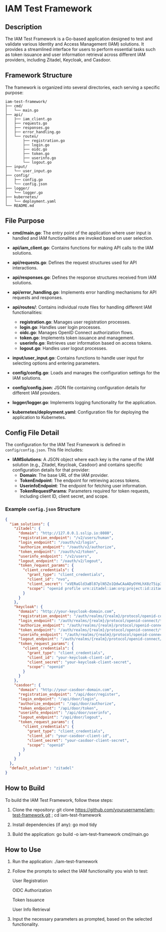 # IAM Test Framework

## Description

The IAM Test Framework is a Go-based application designed to test and validate various Identity and Access Management (IAM) solutions. It provides a streamlined interface for users to perform essential tasks such as token issuance and user information retrieval across different IAM providers, including Zitadel, Keycloak, and Casdoor.

## Framework Structure

The framework is organized into several directories, each serving a specific purpose:
```
iam-test-framework/
├── cmd/
│   └── main.go
├── api/
│   ├── iam_client.go
│   ├── requests.go
│   ├── responses.go
│   ├── error_handling.go
│   └── routes/
│       ├── registration.go
│       ├── login.go
│       ├── oidc.go
│       ├── token.go
│       ├── userinfo.go
│       └── logout.go
├── input/
│   └── user_input.go
├── config/
│   ├── config.go
│   └── config.json
├── logger/
│   └── logger.go
├── kubernetes/
│   └── deployment.yaml
└── README.md
```

## File Purpose

- **cmd/main.go**: The entry point of the application where user input is handled and IAM functionalities are invoked based on user selection.

- **api/iam_client.go**: Contains functions for making API calls to the IAM solutions.

- **api/requests.go**: Defines the request structures used for API interactions.

- **api/responses.go**: Defines the response structures received from IAM solutions.

- **api/error_handling.go**: Implements error handling mechanisms for API requests and responses.

- **api/routes/**: Contains individual route files for handling different IAM functionalities:
  - **registration.go**: Manages user registration processes.
  - **login.go**: Handles user login processes.
  - **oidc.go**: Manages OpenID Connect authorization flows.
  - **token.go**: Implements token issuance and management.
  - **userinfo.go**: Retrieves user information based on access tokens.
  - **logout.go**: Handles user logout processes.

- **input/user_input.go**: Contains functions to handle user input for selecting options and entering parameters.

- **config/config.go**: Loads and manages the configuration settings for the IAM solutions.

- **config/config.json**: JSON file containing configuration details for different IAM providers.

- **logger/logger.go**: Implements logging functionality for the application.

- **kubernetes/deployment.yaml**: Configuration file for deploying the application to Kubernetes.

## Config File Detail

The configuration for the IAM Test Framework is defined in `config/config.json`. This file includes:

- **IAMSolutions**: A JSON object where each key is the name of the IAM solution (e.g., Zitadel, Keycloak, Casdoor) and contains specific configuration details for that provider:
  - **Domain**: The base URL of the IAM provider.
  - **TokenEndpoint**: The endpoint for retrieving access tokens.
  - **UserinfoEndpoint**: The endpoint for fetching user information.
  - **TokenRequestParams**: Parameters required for token requests, including client ID, client secret, and scope.

### Example `config.json` Structure

```json
{
  "iam_solutions": {
    "zitadel": {
      "domain": "http://127.0.0.1.sslip.io:8080",
      "registration_endpoint": "/v2/users/human",
      "login_endpoint": "/oauth/v2/login",
      "authorize_endpoint": "/oauth/v2/authorize",
      "token_endpoint": "/oauth/v2/token",
      "userinfo_endpoint": "/v2/users",
      "logout_endpoint": "/oauth/v2/logout",
      "token_request_params": {
        "client_credentials": {
          "grant_type": "client_credentials",
          "client_id": "nvo",
          "client_secret": "xVERaGld3aBl87plN5Zo1QdwCAaADyOYHLhX8zT5ip3WDZwtYJ28GGXXXXXXXXXX",
          "scope": "openid profile urn:zitadel:iam:org:project:id:zitadel:aud"
        }
      }
    },
    "keycloak": {
      "domain": "http://your-keycloak-domain.com",
      "registration_endpoint": "/auth/realms/{realm}/protocol/openid-connect/registration",
      "login_endpoint": "/auth/realms/{realm}/protocol/openid-connect/token",
      "authorize_endpoint": "/auth/realms/{realm}/protocol/openid-connect/auth",
      "token_endpoint": "/auth/realms/{realm}/protocol/openid-connect/token",
      "userinfo_endpoint": "/auth/realms/{realm}/protocol/openid-connect/userinfo",
      "logout_endpoint": "/auth/realms/{realm}/protocol/openid-connect/logout",
      "token_request_params": {
        "client_credentials": {
          "grant_type": "client_credentials",
          "client_id": "your-keycloak-client-id",
          "client_secret": "your-keycloak-client-secret",
          "scope": "openid"
        }
      }
    },
    "casdoor": {
      "domain": "http://your-casdoor-domain.com",
      "registration_endpoint": "/api/door/register",
      "login_endpoint": "/api/door/login",
      "authorize_endpoint": "/api/door/authorize",
      "token_endpoint": "/api/door/token",
      "userinfo_endpoint": "/api/door/userinfo",
      "logout_endpoint": "/api/door/logout",
      "token_request_params": {
        "client_credentials": {
          "grant_type": "client_credentials",
          "client_id": "your-casdoor-client-id",
          "client_secret": "your-casdoor-client-secret",
          "scope": "openid"
        }
      }
    }
  },
  "default_solution": "zitadel"
}

```

## How to Build
To build the IAM Test Framework, follow these steps:
1. Clone the repository:
git clone https://github.com/yourusername/iam-test-framework.git ; cd iam-test-framework

2. Install dependencies (if any):
go mod tidy

3. Build the application:
go build -o iam-test-framework cmd/main.go

## How to Use
1. Run the application:
./iam-test-framework

2. Follow the prompts to select the IAM functionality you wish to test:

      User Registration

      OIDC Authorization

      Token Issuance

      User Info Retrieval

3. Input the necessary parameters as prompted, based on the selected functionality.
